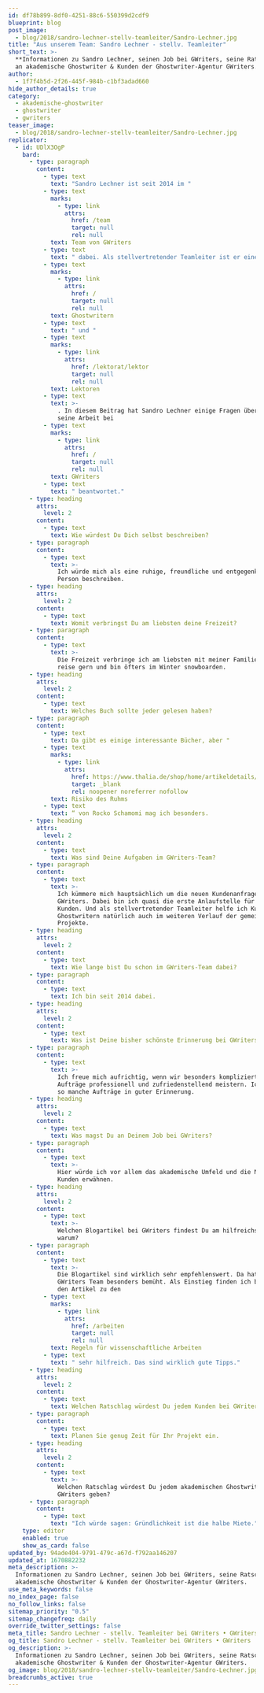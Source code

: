 ```yaml
---
id: df78b899-8df0-4251-88c6-550399d2cdf9
blueprint: blog
post_image:
  - blog/2018/sandro-lechner-stellv-teamleiter/Sandro-Lechner.jpg
title: "Aus unserem Team: Sandro Lechner - stellv. Teamleiter"
short_text: >-
  **Informationen zu Sandro Lechner, seinen Job bei GWriters, seine Ratschläge
  an akademische Ghostwriter & Kunden der Ghostwriter-Agentur GWriters.**
author:
  - 1f7f4b5d-2f26-445f-984b-c1bf3adad660
hide_author_details: true
category:
  - akademische-ghostwriter
  - ghostwriter
  - gwriters
teaser_image:
  - blog/2018/sandro-lechner-stellv-teamleiter/Sandro-Lechner.jpg
replicator:
  - id: UDlX3OgP
    bard:
      - type: paragraph
        content:
          - type: text
            text: "Sandro Lechner ist seit 2014 im "
          - type: text
            marks:
              - type: link
                attrs:
                  href: /team
                  target: null
                  rel: null
            text: Team von GWriters
          - type: text
            text: " dabei. Als stellvertretender Teamleiter ist er eine Schnittstelle zwischen unseren Kunden, ihren Projektbetreuern und den akademischen "
          - type: text
            marks:
              - type: link
                attrs:
                  href: /
                  target: null
                  rel: null
            text: Ghostwritern
          - type: text
            text: " und "
          - type: text
            marks:
              - type: link
                attrs:
                  href: /lektorat/lektor
                  target: null
                  rel: null
            text: Lektoren
          - type: text
            text: >-
              . In diesem Beitrag hat Sandro Lechner einige Fragen über sich und
              seine Arbeit bei
          - type: text
            marks:
              - type: link
                attrs:
                  href: /
                  target: null
                  rel: null
            text: GWriters
          - type: text
            text: " beantwortet."
      - type: heading
        attrs:
          level: 2
        content:
          - type: text
            text: Wie würdest Du Dich selbst beschreiben?
      - type: paragraph
        content:
          - type: text
            text: >-
              Ich würde mich als eine ruhige, freundliche und entgegenkommende
              Person beschreiben.
      - type: heading
        attrs:
          level: 2
        content:
          - type: text
            text: Womit verbringst Du am liebsten deine Freizeit?
      - type: paragraph
        content:
          - type: text
            text: >-
              Die Freizeit verbringe ich am liebsten mit meiner Familie. Ich
              reise gern und bin öfters im Winter snowboarden.
      - type: heading
        attrs:
          level: 2
        content:
          - type: text
            text: Welches Buch sollte jeder gelesen haben?
      - type: paragraph
        content:
          - type: text
            text: Da gibt es einige interessante Bücher, aber "
          - type: text
            marks:
              - type: link
                attrs:
                  href: https://www.thalia.de/shop/home/artikeldetails/A1000886578
                  target: _blank
                  rel: noopener noreferrer nofollow
            text: Risiko des Ruhms
          - type: text
            text: “ von Rocko Schamomi mag ich besonders.
      - type: heading
        attrs:
          level: 2
        content:
          - type: text
            text: Was sind Deine Aufgaben im GWriters-Team?
      - type: paragraph
        content:
          - type: text
            text: >-
              Ich kümmere mich hauptsächlich um die neuen Kundenanfragen bei
              GWriters. Dabei bin ich quasi die erste Anlaufstelle für unsere
              Kunden. Und als stellvertretender Teamleiter helfe ich Kunden und
              Ghostwritern natürlich auch im weiteren Verlauf der gemeinsamen
              Projekte.
      - type: heading
        attrs:
          level: 2
        content:
          - type: text
            text: Wie lange bist Du schon im GWriters-Team dabei?
      - type: paragraph
        content:
          - type: text
            text: Ich bin seit 2014 dabei.
      - type: heading
        attrs:
          level: 2
        content:
          - type: text
            text: Was ist Deine bisher schönste Erinnerung bei GWriters?
      - type: paragraph
        content:
          - type: text
            text: >-
              Ich freue mich aufrichtig, wenn wir besonders komplizierte
              Aufträge professionell und zufriedenstellend meistern. Ich habe da
              so manche Aufträge in guter Erinnerung.
      - type: heading
        attrs:
          level: 2
        content:
          - type: text
            text: Was magst Du an Deinem Job bei GWriters?
      - type: paragraph
        content:
          - type: text
            text: >-
              Hier würde ich vor allem das akademische Umfeld und die Nähe zum
              Kunden erwähnen.
      - type: heading
        attrs:
          level: 2
        content:
          - type: text
            text: >-
              Welchen Blogartikel bei GWriters findest Du am hilfreichsten und
              warum?
      - type: paragraph
        content:
          - type: text
            text: >-
              Die Blogartikel sind wirklich sehr empfehlenswert. Da hat sich das
              GWriters Team besonders bemüht. Als Einstieg finden ich besonders
              den Artikel zu den
          - type: text
            marks:
              - type: link
                attrs:
                  href: /arbeiten
                  target: null
                  rel: null
            text: Regeln für wissenschaftliche Arbeiten
          - type: text
            text: " sehr hilfreich. Das sind wirklich gute Tipps."
      - type: heading
        attrs:
          level: 2
        content:
          - type: text
            text: Welchen Ratschlag würdest Du jedem Kunden bei GWriters geben?
      - type: paragraph
        content:
          - type: text
            text: Planen Sie genug Zeit für Ihr Projekt ein.
      - type: heading
        attrs:
          level: 2
        content:
          - type: text
            text: >-
              Welchen Ratschlag würdest Du jedem akademischen Ghostwriter bei
              GWriters geben?
      - type: paragraph
        content:
          - type: text
            text: "Ich würde sagen: Gründlichkeit ist die halbe Miete."
    type: editor
    enabled: true
    show_as_card: false
updated_by: 94ade404-9791-479c-a67d-f792aa146207
updated_at: 1670882232
meta_description: >-
  Informationen zu Sandro Lechner, seinen Job bei GWriters, seine Ratschläge an
  akademische Ghostwriter & Kunden der Ghostwriter-Agentur GWriters.
use_meta_keywords: false
no_index_page: false
no_follow_links: false
sitemap_priority: "0.5"
sitemap_changefreq: daily
override_twitter_settings: false
meta_title: Sandro Lechner - stellv. Teamleiter bei GWriters • GWriters
og_title: Sandro Lechner - stellv. Teamleiter bei GWriters • GWriters
og_description: >-
  Informationen zu Sandro Lechner, seinen Job bei GWriters, seine Ratschläge an
  akademische Ghostwriter & Kunden der Ghostwriter-Agentur GWriters.
og_image: blog/2018/sandro-lechner-stellv-teamleiter/Sandro-Lechner.jpg
breadcrumbs_active: true
---
```

